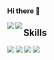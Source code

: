 ### Hi there 👋

<!--
**hellxz/hellxz** is a ✨ _special_ ✨ repository because its `README.md` (this file) appears on your GitHub profile.

Here are some ideas to get you started:

- 🔭 I’m currently working on ...
- 🌱 I’m currently learning ...
- 👯 I’m looking to collaborate on ...
- 🤔 I’m looking for help with ...
- 💬 Ask me about ...
- 📫 How to reach me: ...
- 😄 Pronouns: ...
- ⚡ Fun fact: ...
-->

<a href="https://github.com/hellxz">
  <img align="left" src="https://github-readme-stats.vercel.app/api?username=hellxz&show_icons=true" />
</a>
<a href="https://github.com/hellxz">
  <img align="left" src="https://github-readme-stats.vercel.app/api/top-langs/?username=hellxz" />
</a>


## Skills

![](https://img.shields.io/badge/-Java-007396?style=flat-square&logo=Java&logoColor=fff)
![](https://img.shields.io/badge/-Linux-000000?style=flat-square&logo=Linux&logoColor=fff)
![](https://img.shields.io/badge/-Kubernetes-326de6?style=flat-square&logo=Kubernetes&logoColor=fff)
![](https://img.shields.io/badge/-JavaScript-F7DF1E?style=flat-square&logo=JavaScript&logoColor=fff)
